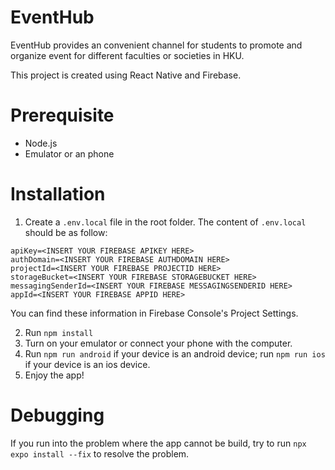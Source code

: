 # EventHub

EventHub provides an convenient channel for students to promote and organize event for different faculties or societies in HKU.

This project is created using React Native and Firebase.

# Prerequisite

-   Node.js
-   Emulator or an phone

# Installation

1. Create a `.env.local` file in the root folder. The content of `.env.local` should be as follow:

```
apiKey=<INSERT YOUR FIREBASE APIKEY HERE>
authDomain=<INSERT YOUR FIREBASE AUTHDOMAIN HERE>
projectId=<INSERT YOUR FIREBASE PROJECTID HERE>
storageBucket=<INSERT YOUR FIREBASE STORAGEBUCKET HERE>
messagingSenderId=<INSERT YOUR FIREBASE MESSAGINGSENDERID HERE>
appId=<INSERT YOUR FIREBASE APPID HERE>
```

You can find these information in Firebase Console's Project Settings.

2. Run `npm install`
3. Turn on your emulator or connect your phone with the computer.
4. Run `npm run android` if your device is an android device; run `npm run ios` if your device is an ios device.
5. Enjoy the app!

# Debugging

If you run into the problem where the app cannot be build, try to run `npx expo install --fix` to resolve the problem.

